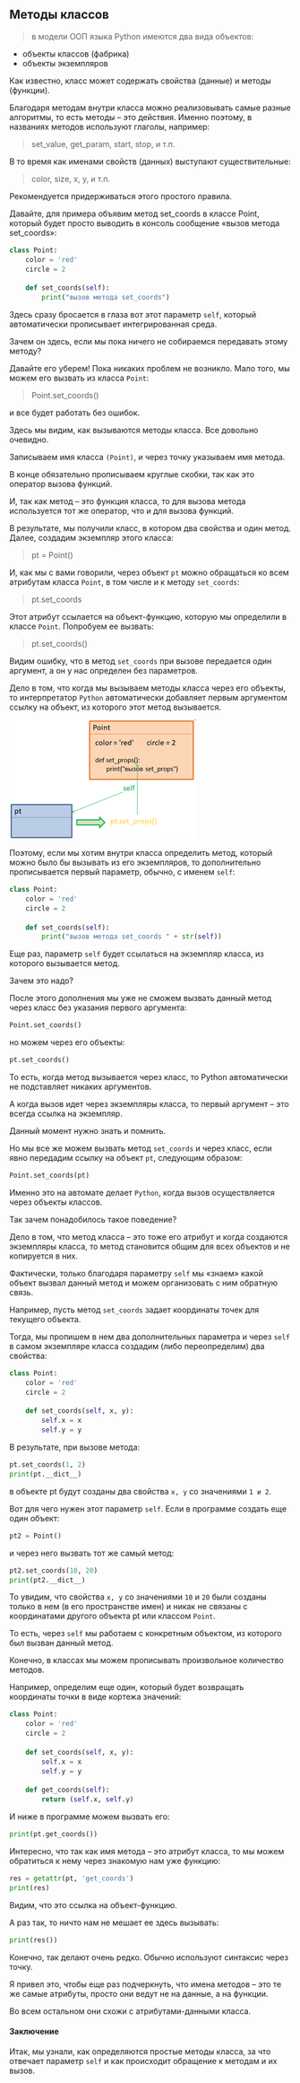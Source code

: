 ## Методы классов

> в модели ООП языка Python имеются два вида объектов:

* объекты классов (фабрика)
* объекты экземпляров

Как известно, класс может содержать свойства (данные) и методы (функции).

Благодаря методам внутри класса можно реализовывать самые разные алгоритмы, то есть методы – это действия. Именно поэтому, в названиях методов используют глаголы, например:

> set_value, get_param, start, stop, и т.п.

В то время как именами свойств (данных) выступают существительные:

> color, size, x, y, и т.п.

Рекомендуется придерживаться этого простого правила.

Давайте, для примера объявим метод set_coords в классе Point, который будет просто выводить в консоль сообщение «вызов метода set_coords»:
```python
class Point:
    color = 'red'
    circle = 2
 
    def set_coords(self):
        print("вызов метода set_coords")
```

Здесь сразу бросается в глаза вот этот параметр `self`, который автоматически прописывает интегрированная среда. 

Зачем он здесь, если мы пока ничего не собираемся передавать этому методу? 

Давайте его уберем! Пока никаких проблем не возникло. Мало того, мы можем его вызвать из класса `Point`:

> Point.set_coords()

и все будет работать без ошибок. 

Здесь мы видим, как вызываются методы класса. Все довольно очевидно. 

Записываем имя класса `(Point)`, и через точку указываем имя метода. 

В конце обязательно прописываем круглые скобки, так как это оператор вызова функций. 

И, так как метод – это функция класса, то для вызова метода используется тот же оператор, что и для вызова функций.

В результате, мы получили класс, в котором два свойства и один метод. Далее, создадим экземпляр этого класса:

> pt = Point()

И, как мы с вами говорили, через объект `pt` можно обращаться ко всем атрибутам класса `Point`, в том числе и к методу `set_coords`:

> pt.set_coords

Этот атрибут ссылается на объект-функцию, которую мы определили в классе `Point`. Попробуем ее вызвать:

> pt.set_coords()


Видим ошибку, что в метод `set_coords` при вызове передается один аргумент, а он у нас определен без параметров. 

Дело в том, что когда мы вызываем методы класса через его объекты, то интерпретатор `Python` автоматически добавляет первым аргументом ссылку на объект, из которого этот метод вызывается.

![](img/class-methods.png)

Поэтому, если мы хотим внутри класса определить метод, который можно было бы вызывать из его экземпляров, то дополнительно прописывается первый параметр, обычно, с именем `self`:

```python
class Point:
    color = 'red'
    circle = 2
 
    def set_coords(self):
        print("вызов метода set_coords " + str(self))
```

Еще раз, параметр `self` будет ссылаться на экземпляр класса, из которого вызывается метод. 

Зачем это надо? 

После этого дополнения мы уже не сможем вызвать данный метод через класс без указания первого аргумента:

```python
Point.set_coords()
```

но можем через его объекты:

```python
pt.set_coords()
```

То есть, когда метод вызывается через класс, то Python автоматически не подставляет никаких аргументов.

А когда вызов идет через экземпляры класса, то первый аргумент – это всегда ссылка на экземпляр.

Данный момент нужно знать и помнить.

Но мы все же можем вызвать метод `set_coords` и через класс, если явно передадим ссылку на объект `pt`, следующим образом:

```python
Point.set_coords(pt)
```

Именно это на автомате делает `Python`, когда вызов осуществляется через объекты классов.

Так зачем понадобилось такое поведение? 

Дело в том, что метод класса – это тоже его атрибут и когда создаются экземпляры класса, то метод становится общим для всех объектов и не копируется в них. 

Фактически, только благодаря параметру `self` мы «знаем» какой объект вызвал данный метод и можем организовать с ним обратную связь.

Например, пусть метод `set_coords` задает координаты точек для текущего объекта. 

Тогда, мы пропишем в нем два дополнительных параметра и через `self` в самом экземпляре класса создадим (либо переопределим) два свойства:

```python
class Point:
    color = 'red'
    circle = 2
 
    def set_coords(self, x, y):
        self.x = x
        self.y = y
```
В результате, при вызове метода:

```python
pt.set_coords(1, 2)
print(pt.__dict__)
```

в объекте pt будут созданы два свойства `x, y` со значениями `1 и 2`. 

Вот для чего нужен этот параметр `self`. 
Если в программе создать еще один объект:

```python
pt2 = Point()
```
и через него вызвать тот же самый метод:

```python
pt2.set_coords(10, 20)
print(pt2.__dict__)
```

То увидим, что свойства `x, y` со значениями `10` и `20` были созданы только в нем (в его пространстве имен) и никак не связаны с координатами другого объекта pt или классом `Point`. 

То есть, через `self` мы работаем с конкретным объектом, из которого был вызван данный метод.

Конечно, в классах мы можем прописывать произвольное количество методов. 

Например, определим еще один, который будет возвращать координаты точки в виде кортежа значений:

```python
class Point:
    color = 'red'
    circle = 2
 
    def set_coords(self, x, y):
        self.x = x
        self.y = y
 
    def get_coords(self):
        return (self.x, self.y)
```
И ниже в программе можем вызвать его:
```python
print(pt.get_coords())

```
Интересно, что так как имя метода – это атрибут класса, то мы можем обратиться к нему через знакомую нам уже функцию:

```python
res = getattr(pt, 'get_coords')
print(res)
```
Видим, что это ссылка на объект-функцию. 

А раз так, то ничто нам не мешает ее здесь вызывать:
```python
print(res())
```
Конечно, так делают очень редко. Обычно используют синтаксис через точку. 

Я привел это, чтобы еще раз подчеркнуть, что имена методов – это те же самые атрибуты, просто они ведут не на данные, а на функции. 

Во всем остальном они схожи с атрибутами-данными класса.

#### Заключение
Итак, мы узнали, как определяются простые методы класса, за что отвечает параметр `self` и как происходит обращение к методам и их вызов. 